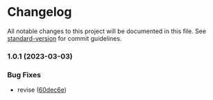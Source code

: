 # Changelog

All notable changes to this project will be documented in this file. See [standard-version](https://github.com/conventional-changelog/standard-version) for commit guidelines.

### 1.0.1 (2023-03-03)


### Bug Fixes

* revise ([60dec6e](https://github.com/carllyssj/nuxt3-annimejs/commit/60dec6e88fff8d7175a82508da0d3964230d4728))
